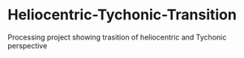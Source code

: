 # Heliocentric-Tychonic-Transition
Processing project showing trasition of heliocentric and Tychonic perspective
